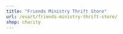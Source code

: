 ```yaml
---
title: "Friends Ministry Thrift Store"
url: /evart/friends-ministry-thrift-store/
shop: charity
---
```

